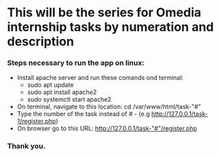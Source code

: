 # This will be the series for Omedia internship tasks by numeration and description


### Steps necessary to run the app on linux:
*  Install apache server and run these comands ond terminal:
    * sudo apt update
    * sudo apt install apache2
    * sudo systemctl start apache2
* On terminal, navigate to this location: cd /var/www/html/task-"#"
* Type the number of the task instead of # - (e.g http://127.0.0.1/task-1/register.php)
* On browser go to this URL: http://127.0.0.1/task-"#"/register.php

### Thank you. 

